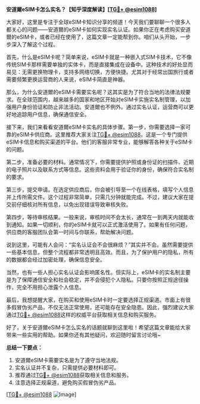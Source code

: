 **安道爾eSIM卡怎么实名？【知乎深度解读】[[TG💪+ @esim1088](https://t.me/s/esim1088)]**

大家好，这里是专注于全球eSIM卡知识分享的频道！今天我们要聊聊一个很多人都关心的问题——安道爾的eSIM卡如何实现实名认证。如果你正在考虑购买安道爾的eSIM卡，或者已经在使用了，这篇文章一定能帮到你。咱们从头开始，一步步深入了解这个过程。

首先，什么是eSIM卡呢？简单来说，eSIM卡就是一种嵌入式SIM卡技术，它不像传统SIM卡那样需要单独的实体卡，而是直接集成在设备中。这种技术的好处显而易见：无需更换物理卡，支持多网络切换，方便快捷。尤其对于经常出国旅行或者需要频繁更换运营商的人来说，eSIM卡简直是神器。

那么，为什么安道爾的eSIM卡需要实名呢？这其实是为了符合当地的法律法规要求。在全球范围内，越来越多的国家和地区开始对eSIM卡实施实名制管理，以加强用户身份验证和防止非法活动。安道爾也不例外。通过实名认证，运营商可以更好地追踪用户信息，确保通信安全。

接下来，我们来看看安道爾eSIM卡实名的具体步骤。第一步，你需要选择一家可靠的eSIM卡供应商。这里推荐大家关注[TG💪+ @esim1088](https://t.me/s/esim1088)，这是一个专门提供eSIM卡信息和购买渠道的平台。他们的客服非常专业，能够解答各种关于eSIM卡的问题。

第二步，准备必要的材料。通常情况下，你需要提供护照或身份证的扫描件、近期的电子照片以及联系方式等信息。这些资料会用于验证你的身份，确保符合实名制的要求。

第三步，提交申请。在选定供应商后，你会被引导至一个在线表格，填写个人信息并上传所需文件。这个过程非常简单，只需几分钟就能完成。不过，建议大家在提交前仔细核对所有信息，以免出现错误导致审核失败。

第四步，等待审核结果。一般来说，审核时间不会太长，通常在一到两天内就能收到通知。如果一切顺利，你的eSIM卡就可以正式激活使用了。如果有任何问题，供应商的客服团队会第一时间与你联系，帮助解决问题。

说到这里，可能有人会问：“实名认证会不会很麻烦？”其实并不会。虽然需要提供一些基本信息，但整个流程都非常透明且高效。而且，为了保护用户的隐私，所有的数据都会经过加密处理，确保信息安全。

当然，也有一些人担心实名认证会影响匿名性。但实际上，eSIM卡的实名制主要是为了保障通信安全和社会稳定，并不会侵犯个人隐私。只要你按照正规途径操作，完全不用担心泄露个人信息。

最后，我想提醒大家，在购买和使用eSIM卡时一定要选择正规渠道。市面上有很多假冒伪劣产品，不仅无法正常使用，还可能存在安全隐患。因此，强烈建议大家通过[TG💪+ @esim1088](https://t.me/s/esim1088)这样的权威平台获取相关信息和购买服务。

好了，关于安道爾eSIM卡怎么实名的话题就聊到这里啦！希望这篇文章能给大家带来一些实用的帮助。如果你还有其他疑问，欢迎随时留言讨论哦~

**总结一下要点：**
1. 安道爾eSIM卡需要实名是为了遵守当地法规。
2. 实名认证并不复杂，只需提供必要材料即可。
3. 推荐通过[TG💪+ @esim1088](https://t.me/s/esim1088)获取相关信息和服务。
4. 注意选择正规渠道，避免购买假冒伪劣产品。

[[TG💪+ @esim1088](https://t.me/s/esim1088) ![Image](https://i.postimg.cc/4NQfJmqS/Snipaste-2025-05-13-00-14-12.png)]